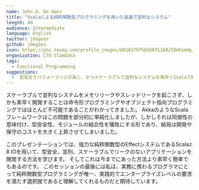 ```yaml
---
name: John A. De Goes
title: "Scalaによる純粋関数型プログラミングを用いた高速で並列なシステム"
length: 40
audience: Intermediate
language: English
twitter: jdegoes
github: jdegoes
icon: https://pbs.twimg.com/profile_images/881617975656071168/Zdm5smHp_400x400.jpg
organization: CTO SlamData
tags:
  - Functional Programming
suggestions:
  -  型安全でパフォーマンスが高く、かつスケーラブルで並列なシステムを素早くScalaで開発したい人
---
```

スケーラブルで並列なシステムをメモリリークやスレッドリークを起こさず、しかも素早く開発することは命令形プログラミングやオブジェクト指向プログラミングではほとんど不可能であることがわかってきました。
AkkaのようなScalaフレームワークはこの問題を部分的に単純化しましたが、しかしそれは同値性の意味付け、型安全性、モジュールの結合性を犠牲にする形であり、結局は開発や保守のコストを大きく上昇させてしまいました。

このプレゼンテーションでは、強力な純粋関数型のEffectシステムであるScalaz 8 IOを用いて、型安全、並列、スケーラブルでリークのないアプリケーションを開発する方法を学びます。
そしてこれは今までにあった方法より素早く簡単でもあるのです。
このセッションの最後には私は、実務に携わるプログラマにとって純粋関数型プログラミングが唯一、実践的でエンタープライズレベルの要求を満たす選択肢であると理解してくれるものだと期待しています。

